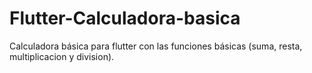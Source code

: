 # Flutter-Calculadora-basica

Calculadora básica para flutter con las funciones básicas (suma, resta, multiplicacion y division).
